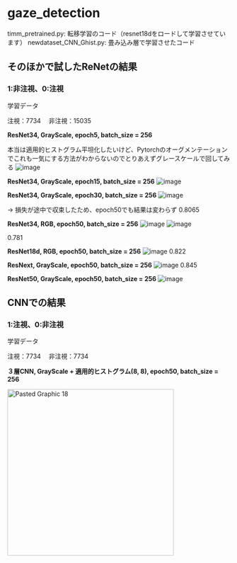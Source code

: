 # gaze_detection
timm_pretrained.py: 転移学習のコード（resnet18dをロードして学習させています）
newdataset_CNN_Ghist.py: 畳み込み層で学習させたコード

## そのほかで試したReNetの結果
### 1:非注視、0:注視
学習データ

注視：7734　
非注視：15035

**ResNet34, GrayScale, epoch5, batch_size = 256**

本当は適用的ヒストグラム平坦化したいけど、Pytorchのオーグメンテーションでこれも一気にする方法がわからないのでとりあえずグレースケールで回してみる
![image](https://github.com/gjdklgjajgj/gaze_detection/assets/102703898/d385f3f9-38af-42b6-b4cd-0ebbe866ee22)




**ResNet34, GrayScale, epoch15, batch_size = 256**
![image](https://github.com/gjdklgjajgj/gaze_detection/assets/102703898/db415205-20ee-475c-8ee3-a65200316a59)




**ResNet34, GrayScale, epoch30, batch_size = 256**
![image](https://github.com/gjdklgjajgj/gaze_detection/assets/102703898/48d467f2-9263-4088-b00d-1e3456d468f6)

→ 損失が途中で収束したため、epoch50でも結果は変わらず
0.8065




**ResNet34, RGB, epoch50, batch_size = 256**
![image](https://github.com/gjdklgjajgj/gaze_detection/assets/102703898/1944d677-144e-4351-a6c0-8b4306da7f05)
![image](https://github.com/gjdklgjajgj/gaze_detection/assets/102703898/5095dbbc-7abd-49f6-8d1e-7b7584e4c25f)

0.781



**ResNet18d, RGB, epoch50, batch_size = 256**
![image](https://github.com/gjdklgjajgj/gaze_detection/assets/102703898/a14c8d71-0bf3-478f-9183-8e2d8bc0d988)
0.822



**ResNext, GrayScale, epoch50, batch_size = 256**
![image](https://github.com/gjdklgjajgj/gaze_detection/assets/102703898/de08cd0b-8d04-472e-9a09-63d8af59104a)
0.845



**ResNet50, GrayScale, epoch50, batch_size = 256**
![image](https://github.com/gjdklgjajgj/gaze_detection/assets/102703898/db12729c-b04f-404b-b07e-96d6172475f9)



## CNNでの結果
### 1:注視、0:非注視
学習データ

注視：7734　
非注視：7734


**３層CNN, GrayScale + 適用的ヒストグラム(8, 8), epoch50, batch_size = 256**

<img width="376" alt="Pasted Graphic 18" src="https://github.com/gjdklgjajgj/gaze_detection/assets/102703898/46e3d9d4-dc44-4cd4-bb8d-e1ce29036ff0">


